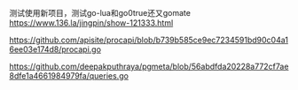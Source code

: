 测试使用新项目，测试go-lua和go0true还又gomate
https://www.136.la/jingpin/show-121333.html

https://github.com/apisite/procapi/blob/b739b585ce9ec7234591bd90c04a16ee03e174d8/procapi.go

https://github.com/deepakputhraya/pgmeta/blob/56abdfda20228a772cf7ae8dfe1a4661984979fa/queries.go